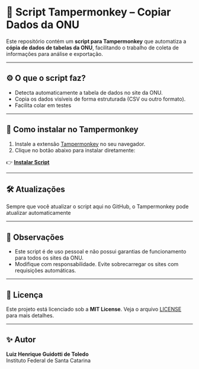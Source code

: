 # 📄 Script Tampermonkey – Copiar Dados da ONU

Este repositório contém um **script para Tampermonkey** que automatiza a **cópia de dados de tabelas da ONU**, facilitando o trabalho de coleta de informações para análise e exportação.

---

## ⚙️ O que o script faz?

- Detecta automaticamente a tabela de dados no site da ONU.
- Copia os dados visíveis de forma estruturada (CSV ou outro formato).
- Facilita colar em testes

---

## 🚀 Como instalar no Tampermonkey

1. Instale a extensão [Tampermonkey](https://www.tampermonkey.net/) no seu navegador.
2. Clique no botão abaixo para instalar diretamente:

👉 **[Instalar Script](https://raw.githubusercontent.com/devluiztoledo/copiar-dados-onu-autoisp/main/onu-script.user.js)**


---

## 🛠️ Atualizações

Sempre que você atualizar o script aqui no GitHub, o Tampermonkey pode atualizar automaticamente

---

## 🧠 Observações

- Este script é de uso pessoal e não possui garantias de funcionamento para todos os sites da ONU.
- Modifique com responsabilidade. Evite sobrecarregar os sites com requisições automáticas.

---

## 📄 Licença

Este projeto está licenciado sob a **MIT License**. Veja o arquivo [LICENSE](LICENSE) para mais detalhes.

---

## ✨ Autor

**Luiz Henrique Guidotti de Toledo**  
Instituto Federal de Santa Catarina  
